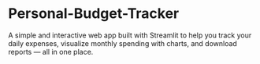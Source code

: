 # Personal-Budget-Tracker
A simple and interactive web app built with Streamlit to help you track your daily expenses, visualize monthly spending with charts, and download reports — all in one place.
